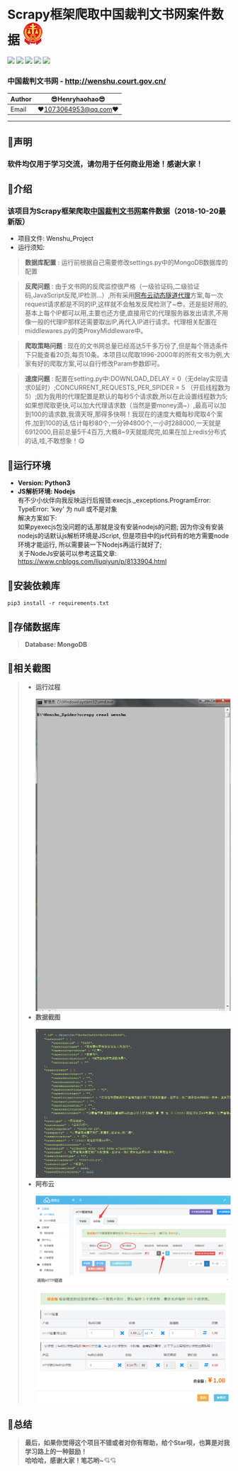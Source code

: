 Scrapy框架爬取中国裁判文书网案件数据 ![enter image description here](Pic/logo.png)
===========================
![](https://img.shields.io/badge/Python-3.6.3-green.svg) ![](https://img.shields.io/badge/Scrapy-1.5.0-green.svg) ![](https://img.shields.io/badge/requests-2.18.4-green.svg) ![](https://img.shields.io/badge/PyExecJS-1.5.1-green.svg) ![](https://img.shields.io/badge/pymongo-3.6.1-green.svg) 
### 中国裁判文书网 - http://wenshu.court.gov.cn/
|Author|:sunglasses:Henryhaohao:sunglasses:|
|---|---
|Email|:hearts:1073064953@qq.com:hearts:

      
****
## :dolphin:声明
### 软件均仅用于学习交流，请勿用于任何商业用途！感谢大家！ 
## :dolphin:介绍
### 该项目为Scrapy框架爬取[中国裁判文书网](http://wenshu.court.gov.cn/)案件数据（2018-10-20最新版）
- 项目文件: Wenshu_Project
- 运行须知: 
> **数据库配置** : 运行前根据自己需要修改settings.py中的MongoDB数据库的配置<br>

> **反爬问题** : 由于文书网的反爬监控很严格（一级验证码,二级验证码,JavaScript反爬,IP检测...）,所有采用[阿布云动态隧道代理](https://www.abuyun.com/)方案,每一次request请求都是不同的IP,这样就不会触发反爬检测了~:sunglasses:。还是挺好用的,基本上每个IP都可以用,主要也还方便,直接用它的代理服务器发出请求,不用像一般的代理IP那样还需要取出IP,再代入IP进行请求。代理相关配置在middlewares.py的类ProxyMiddleware中。<br>

> **爬取策略问题** : 现在的文书网总量已经高达5千多万份了,但是每个筛选条件下只能查看20页,每页10条。本项目以爬取1996-2000年的所有文书为例,大家有好的爬取方案,可以自行修改Param参数即可。<br>
 
> **速度问题** : 配置在setting.py中:DOWNLOAD_DELAY = 0（无delay实现请求0延时）;CONCURRENT_REQUESTS_PER_SPIDER = 5 （开启线程数为5）;因为我用的代理配置是默认的每秒5个请求数,所以在此设置线程数为5;如果想爬取更快,可以加大代理请求数（当然是要money滴~）,最高可以加到100的请求数,我滴天呀,那得多快啊！我现在的速度大概每秒爬取4个案件,加到100的话,估计每秒80个,一分钟4800个,一小时288000,一天就是6912000,目前总量5千4百万,大概8~9天就能爬完,如果在加上redis分布式的话,哇,不敢想象！:yum:
## :dolphin:运行环境
- **Version: Python3**<br>
- **JS解析环境: Nodejs**<br>
  有不少小伙伴向我反映运行后报错:execjs._exceptions.ProgramError: TypeError: 'key' 为 null 或不是对象<br>
  解决方案如下:<br>
        如果pyexecjs包没问题的话,那就是没有安装nodejs的问题; 因为你没有安装nodejs的话默认js解析环境是JScript, 但是项目中的js代码有的地方需要node环境才能运行, 所以需要装一下Nodejs再运行就好了;<br>
        关于NodeJs安装可以参考这篇文章: https://www.cnblogs.com/liuqiyun/p/8133904.html
## :dolphin:安装依赖库 
```
pip3 install -r requirements.txt
```
## :dolphin:存储数据库
> **Database: MongoDB**
## :dolphin:**相关截图**
> - **运行过程**<br><br>
![enter image description here](Pic/run.gif)
> - **数据截图**<br><br>
![enter image description here](Pic/data.png)
> - **阿布云**<br><br>
![enter image description here](Pic/abuyun.png)
![enter image description here](Pic/abuyun_1.png)
## :dolphin:**总结**
> **最后，如果你觉得这个项目不错或者对你有帮助，给个Star呗，也算是对我学习路上的一种鼓励！<br>
 哈哈哈，感谢大家！笔芯哟~**:cupid::cupid:



